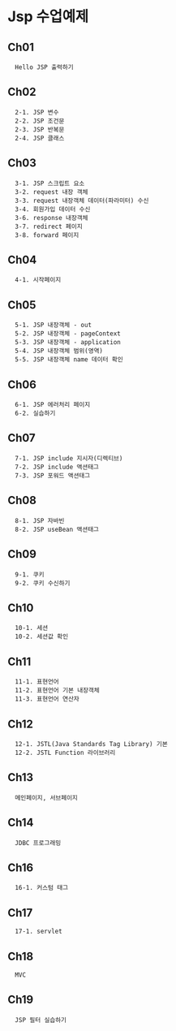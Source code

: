 # Jsp 수업예제

## Ch01
```
  Hello JSP 출력하기
```
## Ch02
```
  2-1. JSP 변수
  2-2. JSP 조건문
  2-3. JSP 반복문
  2-4. JSP 클래스
```
## Ch03
```
  3-1. JSP 스크립트 요소
  3-2. request 내장 객체
  3-3. request 내장객체 데이터(파라미터) 수신
  3-4. 회원가입 데이터 수신
  3-6. response 내장객체
  3-7. redirect 페이지
  3-8. forward 페이지
```
## Ch04
```
  4-1. 시작페이지
```
## Ch05
```
  5-1. JSP 내장객체 - out
  5-2. JSP 내장객체 - pageContext
  5-3. JSP 내장객체 - application
  5-4. JSP 내장객체 범위(영역)
  5-5. JSP 내장객체 name 데이터 확인
```
## Ch06
```
  6-1. JSP 에러처리 페이지
  6-2. 실습하기
```
## Ch07
```
  7-1. JSP include 지시자(디렉티브)
  7-2. JSP include 액션태그
  7-3. JSP 포워드 액션태그
```
## Ch08
```
  8-1. JSP 자바빈
  8-2. JSP useBean 액션태그
```
## Ch09
```
  9-1. 쿠키
  9-2. 쿠키 수신하기
```
## Ch10
```
  10-1. 세션
  10-2. 세션값 확인
```
## Ch11
```
  11-1. 표현언어
  11-2. 표현언어 기본 내장객체
  11-3. 표현언어 연산자
```
## Ch12
```
  12-1. JSTL(Java Standards Tag Library) 기본
  12-2. JSTL Function 라이브러리
```
## Ch13
```
  메인페이지, 서브페이지
```
## Ch14
```
  JDBC 프로그래밍
```
## Ch16
```
  16-1. 커스텀 태그
```
## Ch17
```
  17-1. servlet
```
## Ch18
```
  MVC
```
## Ch19
```
  JSP 필터 실습하기
```
